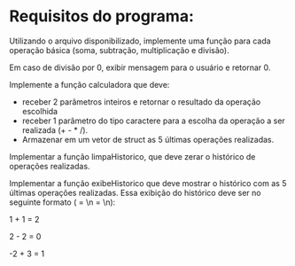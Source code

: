 # Requisitos do programa: 

Utilizando o arquivo disponibilizado, implemente uma função para cada operação básica (soma, subtração, multiplicação e divisão).

Em caso de divisão por 0, exibir mensagem para o usuário e retornar 0.

Implemente a função calculadora que deve:

- receber 2 parâmetros inteiros e retornar o resultado da operação escolhida
- receber 1 parâmetro do tipo caractere para a escolha da operação a ser realizada (+ - * /).
- Armazenar em um vetor de struct as 5 últimas operações realizadas.

Implementar a função limpaHistorico, que deve zerar o histórico de operações realizadas.

Implementar a função exibeHistorico que deve mostrar o histórico com as 5 últimas operações realizadas. Essa exibição do histórico deve ser no seguinte formato ( = \n = \n):

1 + 1 = 2

2 - 2 = 0

-2 + 3 = 1